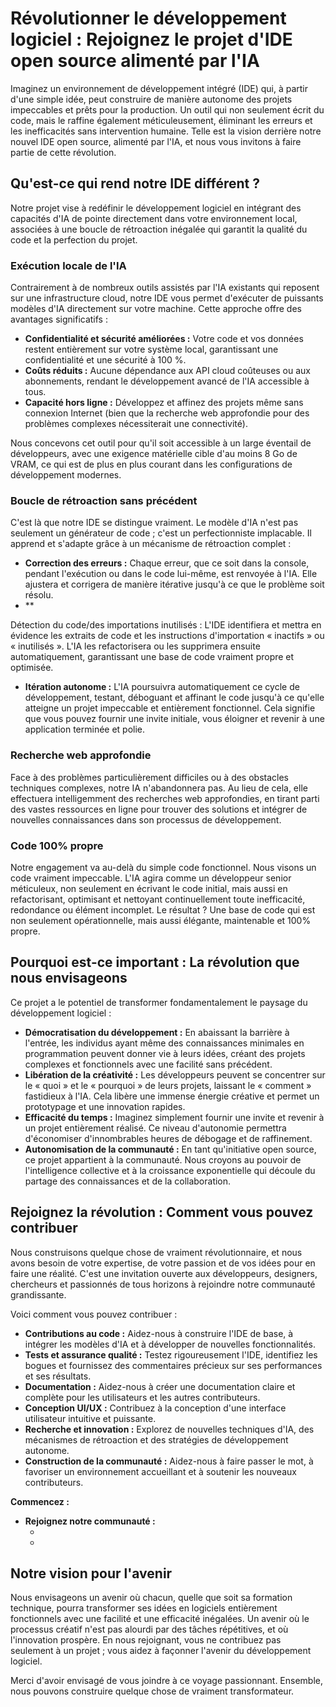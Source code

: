 # Révolutionner le développement logiciel : Rejoignez le projet d'IDE open source alimenté par l'IA

Imaginez un environnement de développement intégré (IDE) qui, à partir d'une simple idée, peut construire de manière autonome des projets impeccables et prêts pour la production. Un outil qui non seulement écrit du code, mais le raffine également méticuleusement, éliminant les erreurs et les inefficacités sans intervention humaine. Telle est la vision derrière notre nouvel IDE open source, alimenté par l'IA, et nous vous invitons à faire partie de cette révolution.

## Qu'est-ce qui rend notre IDE différent ?

Notre projet vise à redéfinir le développement logiciel en intégrant des capacités d'IA de pointe directement dans votre environnement local, associées à une boucle de rétroaction inégalée qui garantit la qualité du code et la perfection du projet.

### Exécution locale de l'IA
Contrairement à de nombreux outils assistés par l'IA existants qui reposent sur une infrastructure cloud, notre IDE vous permet d'exécuter de puissants modèles d'IA directement sur votre machine. Cette approche offre des avantages significatifs :

- **Confidentialité et sécurité améliorées :** Votre code et vos données restent entièrement sur votre système local, garantissant une confidentialité et une sécurité à 100 %.
- **Coûts réduits :** Aucune dépendance aux API cloud coûteuses ou aux abonnements, rendant le développement avancé de l'IA accessible à tous.
- **Capacité hors ligne :** Développez et affinez des projets même sans connexion Internet (bien que la recherche web approfondie pour des problèmes complexes nécessiterait une connectivité).

Nous concevons cet outil pour qu'il soit accessible à un large éventail de développeurs, avec une exigence matérielle cible d'au moins 8 Go de VRAM, ce qui est de plus en plus courant dans les configurations de développement modernes.

### Boucle de rétroaction sans précédent
C'est là que notre IDE se distingue vraiment. Le modèle d'IA n'est pas seulement un générateur de code ; c'est un perfectionniste implacable. Il apprend et s'adapte grâce à un mécanisme de rétroaction complet :

- **Correction des erreurs :** Chaque erreur, que ce soit dans la console, pendant l'exécution ou dans le code lui-même, est renvoyée à l'IA. Elle ajustera et corrigera de manière itérative jusqu'à ce que le problème soit résolu.
- **


Détection du code/des importations inutilisés : L'IDE identifiera et mettra en évidence les extraits de code et les instructions d'importation « inactifs » ou « inutilisés ». L'IA les refactorisera ou les supprimera ensuite automatiquement, garantissant une base de code vraiment propre et optimisée.
- **Itération autonome :** L'IA poursuivra automatiquement ce cycle de développement, testant, déboguant et affinant le code jusqu'à ce qu'elle atteigne un projet impeccable et entièrement fonctionnel. Cela signifie que vous pouvez fournir une invite initiale, vous éloigner et revenir à une application terminée et polie.

### Recherche web approfondie
Face à des problèmes particulièrement difficiles ou à des obstacles techniques complexes, notre IA n'abandonnera pas. Au lieu de cela, elle effectuera intelligemment des recherches web approfondies, en tirant parti des vastes ressources en ligne pour trouver des solutions et intégrer de nouvelles connaissances dans son processus de développement.

### Code 100% propre
Notre engagement va au-delà du simple code fonctionnel. Nous visons un code vraiment impeccable. L'IA agira comme un développeur senior méticuleux, non seulement en écrivant le code initial, mais aussi en refactorisant, optimisant et nettoyant continuellement toute inefficacité, redondance ou élément incomplet. Le résultat ? Une base de code qui est non seulement opérationnelle, mais aussi élégante, maintenable et 100% propre.

## Pourquoi est-ce important : La révolution que nous envisageons

Ce projet a le potentiel de transformer fondamentalement le paysage du développement logiciel :

- **Démocratisation du développement :** En abaissant la barrière à l'entrée, les individus ayant même des connaissances minimales en programmation peuvent donner vie à leurs idées, créant des projets complexes et fonctionnels avec une facilité sans précédent.
- **Libération de la créativité :** Les développeurs peuvent se concentrer sur le « quoi » et le « pourquoi » de leurs projets, laissant le « comment » fastidieux à l'IA. Cela libère une immense énergie créative et permet un prototypage et une innovation rapides.
- **Efficacité du temps :** Imaginez simplement fournir une invite et revenir à un projet entièrement réalisé. Ce niveau d'autonomie permettra d'économiser d'innombrables heures de débogage et de raffinement.
- **Autonomisation de la communauté :** En tant qu'initiative open source, ce projet appartient à la communauté. Nous croyons au pouvoir de l'intelligence collective et à la croissance exponentielle qui découle du partage des connaissances et de la collaboration.

## Rejoignez la révolution : Comment vous pouvez contribuer

Nous construisons quelque chose de vraiment révolutionnaire, et nous avons besoin de votre expertise, de votre passion et de vos idées pour en faire une réalité. C'est une invitation ouverte aux développeurs, designers, chercheurs et passionnés de tous horizons à rejoindre notre communauté grandissante.

Voici comment vous pouvez contribuer :

- **Contributions au code :** Aidez-nous à construire l'IDE de base, à intégrer les modèles d'IA et à développer de nouvelles fonctionnalités.
- **Tests et assurance qualité :** Testez rigoureusement l'IDE, identifiez les bogues et fournissez des commentaires précieux sur ses performances et ses résultats.
- **Documentation :** Aidez-nous à créer une documentation claire et complète pour les utilisateurs et les autres contributeurs.
- **Conception UI/UX :** Contribuez à la conception d'une interface utilisateur intuitive et puissante.
- **Recherche et innovation :** Explorez de nouvelles techniques d'IA, des mécanismes de rétroaction et des stratégies de développement autonome.
- **Construction de la communauté :** Aidez-nous à faire passer le mot, à favoriser un environnement accueillant et à soutenir les nouveaux contributeurs.

**Commencez :**

- **Rejoignez notre communauté :**
    - [Discord]: (https://discord.gg/jmbDGwtZ7P)
    - [Telegram]: (https://t.me/EvolvIDE)
    
## Notre vision pour l'avenir

Nous envisageons un avenir où chacun, quelle que soit sa formation technique, pourra transformer ses idées en logiciels entièrement fonctionnels avec une facilité et une efficacité inégalées. Un avenir où le processus créatif n'est pas alourdi par des tâches répétitives, et où l'innovation prospère. En nous rejoignant, vous ne contribuez pas seulement à un projet ; vous aidez à façonner l'avenir du développement logiciel.

Merci d'avoir envisagé de vous joindre à ce voyage passionnant. Ensemble, nous pouvons construire quelque chose de vraiment transformateur.

